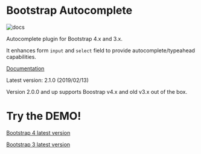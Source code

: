 Bootstrap Autocomplete
======================

![docs](https://readthedocs.org/projects/bootstrap-autocomplete/badge/?version=latest "Latest Docs")

Autocomplete plugin for Bootstrap 4.x and 3.x.

It enhances form `input` and `select` field to provide autocomplete/typeahead capabilities.

[Documentation](http://bootstrap-autocomplete.rtfd.io/)

Latest version: 2.1.0 (2019/02/13)

Version 2.0.0 and up supports Boostrap v4.x and old v3.x out of the box.

Try the DEMO!
=============

[Bootstrap 4 latest version](https://raw.githack.com/xcash/bootstrap-autocomplete/master/dist/latest/index4.html)

[Bootstrap 3 latest version](https://raw.githack.com/xcash/bootstrap-autocomplete/master/dist/latest/index.html)
